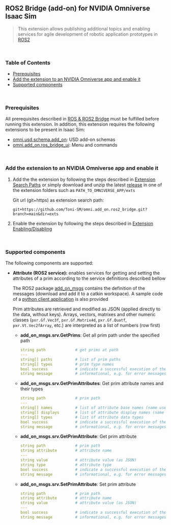 ## ROS2 Bridge (add-on) for NVIDIA Omniverse Isaac Sim

> This extension allows publishing additional topics and enabling services for agile development of robotic application prototypes in [ROS2](https://docs.ros.org/)

<br>

### Table of Contents

- [Prerequisites](#prerequisites)
- [Add the extension to an NVIDIA Omniverse app and enable it](#extension)
- [Supported components](#components)

<br>

<a name="prerequisites"></a>
### Prerequisites

All prerequisites described in [ROS & ROS2 Bridge](https://docs.omniverse.nvidia.com/app_isaacsim/app_isaacsim/ext_omni_isaac_ros_bridge.html) must be fulfilled before running this extension. In addition, this extension requires the following extensions to be present in Isaac Sim:

- [omni.usd.schema.add_on](https://github.com/Toni-SM/omni.usd.schema.add_on): USD add-on schemas
- [omni.add_on.ros_bridge_ui](https://github.com/Toni-SM/omni.add_on.ros_bridge_ui): Menu and commands

<br>

<a name="extension"></a>
### Add the extension to an NVIDIA Omniverse app and enable it

1. Add the the extension by following the steps described in [Extension Search Paths](https://docs.omniverse.nvidia.com/py/kit/docs/guide/extensions.html#extension-search-paths) or simply download and unzip the latest [release](https://github.com/Toni-SM/omni.add_on.ros2_bridge/releases) in one of the extension folders such as ```PATH_TO_OMNIVERSE_APP/exts```

    Git url (git+https) as extension search path: 
    
    ```
    git+https://github.com/Toni-SM/omni.add_on.ros2_bridge.git?branch=main&dir=exts
    ```

2. Enable the extension by following the steps described in [Extension Enabling/Disabling](https://docs.omniverse.nvidia.com/py/kit/docs/guide/extensions.html#extension-enabling-disabling)

<br>

<a name="components"></a>
### Supported components

The following components are supported:

* **Attribute (ROS2 service):** enables services for getting and setting the attributes of a prim according to the service definitions described bellow 

  The ROS2 package [add_on_msgs](https://github.com/Toni-SM/omni.add_on.ros2_bridge/releases) contains the definition of the messages (download and add it to a catkin workspace). A sample code of a [python client application](https://github.com/Toni-SM/omni.add_on.ros2_bridge/releases) is also provided

  Prim attributes are retrieved and modified as JSON (applied directly to the data, without keys). Arrays, vectors, matrixes and other numeric classes (```pxr.Gf.Vec3f```, ```pxr.Gf.Matrix4d```, ```pxr.Gf.Quatf```, ```pxr.Vt.Vec2fArray```, etc.) are interpreted as a list of numbers (row first)

  - **add_on_msgs.srv.GetPrims**: Get all prim path under the specified path

    ```yaml
    string path             # get prims at path
    ---
    string[] paths          # list of prim paths
    string[] types          # prim type names
    bool success            # indicate a successful execution of the service
    string message          # informational, e.g. for error messages
    ```
  
  - **add_on_msgs.srv.GetPrimAttributes**: Get prim attribute names and their types
    
    ```yaml
    string path             # prim path
    ---
    string[] names          # list of attribute base names (name used to Get or Set an attribute)
    string[] displays       # list of attribute display names (name displayed in Property tab)
    string[] types          # list of attribute data types
    bool success            # indicate a successful execution of the service
    string message          # informational, e.g. for error messages
    ```
  
  - **add_on_msgs.srv.GetPrimAttribute**: Get prim attribute
    
    ```yaml
    string path             # prim path
    string attribute        # attribute name
    ---
    string value            # attribute value (as JSON)
    string type             # attribute type
    bool success            # indicate a successful execution of the service
    string message          # informational, e.g. for error messages
    ```
  
  - **add_on_msgs.srv.SetPrimAttribute**: Set prim attribute
    
    ```yaml
    string path             # prim path
    string attribute        # attribute name
    string value            # attribute value (as JSON)
    ---
    bool success            # indicate a successful execution of the service
    string message          # informational, e.g. for error messages
    ```
